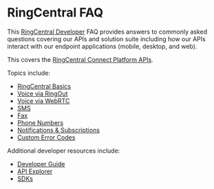 # RingCentral FAQ

This [RingCentral Developer](https://developers.ringcentral.com) FAQ provides answers to commonly asked questions covering our APIs and solution suite including how our APIs interact with our endpoint applications (mobile, desktop, and web).

This covers the [RingCentral Connect Platform APIs](https://developers.ringcentral.com).

Topics include:

* [RingCentral Basics](basics.md)
* [Voice via RingOut](voice_ringout.md)
* [Voice via WebRTC](voice_webrtc.md)
* [SMS](sms.md)
* [Fax](fax.md)
* [Phone Numbers](phone_numbers.md)
* [Notifications & Subscriptions](notifications_subscriptions.md)
* [Custom Error Codes](errors.md)

Additional developer resources include:

* [Developer Guide](https://developer.ringcentral.com/api-docs/)
* [API Explorer](https://developer.ringcentral.com/api-explorer/)
* [SDKs](https://developer.ringcentral.com/library/sdks.html)
